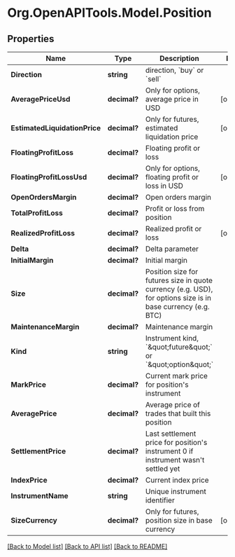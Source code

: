 
# Org.OpenAPITools.Model.Position

## Properties

Name | Type | Description | Notes
------------ | ------------- | ------------- | -------------
**Direction** | **string** | direction, &#x60;buy&#x60; or &#x60;sell&#x60; | 
**AveragePriceUsd** | **decimal?** | Only for options, average price in USD | [optional] 
**EstimatedLiquidationPrice** | **decimal?** | Only for futures, estimated liquidation price | [optional] 
**FloatingProfitLoss** | **decimal?** | Floating profit or loss | 
**FloatingProfitLossUsd** | **decimal?** | Only for options, floating profit or loss in USD | [optional] 
**OpenOrdersMargin** | **decimal?** | Open orders margin | 
**TotalProfitLoss** | **decimal?** | Profit or loss from position | 
**RealizedProfitLoss** | **decimal?** | Realized profit or loss | [optional] 
**Delta** | **decimal?** | Delta parameter | 
**InitialMargin** | **decimal?** | Initial margin | 
**Size** | **decimal?** | Position size for futures size in quote currency (e.g. USD), for options size is in base currency (e.g. BTC) | 
**MaintenanceMargin** | **decimal?** | Maintenance margin | 
**Kind** | **string** | Instrument kind, &#x60;\&quot;future\&quot;&#x60; or &#x60;\&quot;option\&quot;&#x60; | 
**MarkPrice** | **decimal?** | Current mark price for position&#39;s instrument | 
**AveragePrice** | **decimal?** | Average price of trades that built this position | 
**SettlementPrice** | **decimal?** | Last settlement price for position&#39;s instrument 0 if instrument wasn&#39;t settled yet | 
**IndexPrice** | **decimal?** | Current index price | 
**InstrumentName** | **string** | Unique instrument identifier | 
**SizeCurrency** | **decimal?** | Only for futures, position size in base currency | [optional] 

[[Back to Model list]](../README.md#documentation-for-models)
[[Back to API list]](../README.md#documentation-for-api-endpoints)
[[Back to README]](../README.md)

